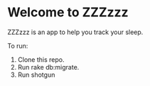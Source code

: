 # Welcome to ZZZzzz

ZZZzzz is an app to help you track your sleep.

To run:

1. Clone this repo.
2. Run rake db:migrate.
3. Run shotgun
